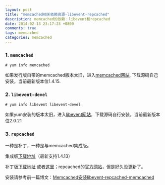 ```yaml
---
layout: post
title: "memcached相关依赖资源-libevent-repcached"
description: memcached的依赖：libevent和repcached
date: 2014-02-13 23:17:23 +0800
comments: true
tags: memcached
categories: memcached
---
```


### 1. `memcached`

	# yum info memcached

如果发行版自带的memcached版本太旧，进入[memcached网站](https://code.google.com/p/memcached/), 下载源码自己安装，当前最新版本位1.4.15.


### 2. `libevent-devel`
	
	# yum info libevent libevent-devel

如果yum安装的版本太旧，进入[libevent网站](https://github.com/downloads/libevent/libevent/libevent-2.0.21-stable.tar.gz)，下载源码自行安装，当前最新版本位2.0.21


### 3. `repcached`

一种是补丁，一种是与memcached集成版。

集成版[下载地址](https://github.com/mdounin/memcached/tree/repcached)（最新支持1.4.13）

补丁版[下载地址](http://mdounin.ru/files/repcached-2.3.1-1.4.13.patch.gz) 或者[这里](https://github.com/usecide/repcached/)；repcached的[官方网站](http://repcached.lab.klab.org/)，但是好久没更新了。

安装请参考前一篇博文：[Memcached安装libevent-repcached-memcached](http://nkcoder.github.io/blog/20140213/memcached-install-libevent-repcached-memcached/)

